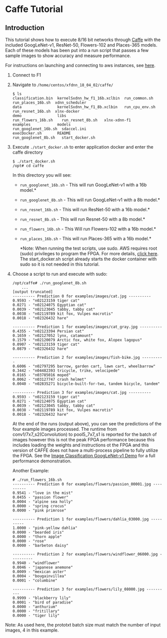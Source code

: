 # Caffe Tutorial

## Introduction
This tutorial shows how to execute 8/16 bit networks through [Caffe][] with the included GoogLeNet-v1, ResNet-50, Flowers-102 and Places-365 models. Each of these models has been put into a run script that passes a few sample images to show accuracy and measure performance.

For instructions on launching and connecting to aws instances, see [here][].

1. Connect to F1
2. Navigate to `/home/centos/xfdnn_18_04_02/caffe/`
	```
	$ ls
	classification.bin  kernelSxdnn_hw_f1_16b.xclbin  run_common.sh         run_places_16b.sh  xdnn_scheduler
	data                kernelSxdnn_hw_f1_8b.xclbin   run_cpu_env.sh        run_resnet_16b.sh  xlnx-docker
	demo                libs                          run_flowers_16b.sh    run_resnet_8b.sh   xlnx-xdnn-f1
	examples            models                        run_googlenet_16b.sh  sdaccel.ini
	execDocker.sh       README                        run_googlenet_8b.sh   start_docker.sh
	```

3. Execute `./start_docker.sh` to enter application docker and enter the caffe directory
	```
	$ ./start_docker.sh
	/opt# cd caffe
	```

	In this directory you will see:
	- `run_googlenet_16b.sh` - This will run GoogLeNet-v1 with a 16b model.*
	- `run_googlenet_8b.sh`   - This will run GoogLeNet-v1 with a 8b model.*
	- `run_resnet_16b.sh`   - This will run ResNet-50 with a 16b model.*
	- `run_resnet_8b.sh`   - This will run Resnet-50 with a 8b model.*
	- `run_flowers_16b.sh`    - This Will run Flowers-102 with a 16b model.*
	- `run_places_16b.sh`    - This will run Places-365 with a 16b model.*

        \*Note: When running the test scripts, use sudo. AWS requires root (sudo) privileges to program the FPGA. For more details, [click here][].  The start_docker.sh script already starts the docker container with sudo so it is not needed in this tutorial.

4. Choose a script to run and execute with sudo:
	```
	/opt/caffe# ./run_googlenet_8b.sh
        ...
	[output truncated]
	---------- Prediction 0 for examples/images/cat.jpg ----------
	0.9593 - "n02123159 tiger cat"
	0.0271 - "n02124075 Egyptian cat"
	0.0039 - "n02123045 tabby, tabby cat"
	0.0038 - "n02119789 kit fox, Vulpes macrotis"
	0.0018 - "n02326432 hare"

	---------- Prediction 1 for examples/images/cat_gray.jpg ----------
	0.4355 - "n02123394 Persian cat"
	0.1659 - "n02127052 lynx, catamount"
	0.1579 - "n02120079 Arctic fox, white fox, Alopex lagopus"
	0.0907 - "n02123159 tiger cat"
	0.0879 - "n02326432 hare"

	---------- Prediction 2 for examples/images/fish-bike.jpg ----------
	0.6006 - "n02797295 barrow, garden cart, lawn cart, wheelbarrow"
	0.3442 - "n04482393 tricycle, trike, velocipede"
	0.0165 - "n03785016 moped"
	0.0062 - "n03127747 crash helmet"
	0.0040 - "n02835271 bicycle-built-for-two, tandem bicycle, tandem"

	---------- Prediction 3 for examples/images/cat.jpg ----------
	0.9593 - "n02123159 tiger cat"
	0.0271 - "n02124075 Egyptian cat"
	0.0039 - "n02123045 tabby, tabby cat"
	0.0038 - "n02119789 kit fox, Vulpes macrotis"
	0.0018 - "n02326432 hare"
	```

	At the end of the runs (output above), you can see the predictions of the four example images processed. The runtime from conv1/7x7_s2(Convolution) to pool5_7x7_s1 is reported for the batch of images however this is not the peak FPGA performance because this includes loading the weights and instructions ot the FPGA and this version of CAFFE does not have a multi-process pipeline to fully utilize the FPGA.  See the [Image Classification GoogLeNet-v1 Demo][] for a full performance demonstration.

	Another Example:
	```
	# ./run_flowers_16b.sh
	---------- Prediction 0 for examples/flowers/passion_00001.jpg ----------
	0.9541 - "love in the mist"
	0.0455 - "passion flower"
	0.0004 - "alpine sea holly"
	0.0000 - "spring crocus"
	0.0000 - "pink primrose"

	---------- Prediction 1 for examples/flowers/dahlia_03000.jpg ----------
	1.0000 - "pink-yellow dahlia"
	0.0000 - "bearded iris"
	0.0000 - "thorn apple"
	0.0000 - "rose"
	0.0000 - "barbeton daisy"

	---------- Prediction 2 for examples/flowers/windflower_06000.jpg ----------
	0.9940 - "windflower"
	0.0046 - "japanese anemone"
	0.0009 - "mexican aster"
	0.0004 - "bougainvillea"
	0.0001 - "columbine"

	---------- Prediction 3 for examples/flowers/lily_08000.jpg ----------
	0.9999 - "blackberry lily"
	0.0001 - "bird of paradise"
	0.0000 - "anthurium"
	0.0000 - "fritillary"
	0.0000 - "tiger lily"
	```

Note: As used here, the prototxt batch size must match the number of input images, 4 in this example.

[Caffe]: http://caffe.berkeleyvision.org
[Image Classification GoogLeNet-v1 Demo]:image_classification.md
[here]: launching_instance.md
[click here]: https://github.com/aws/aws-fpga/blob/master/sdk/userspace/fpga_mgmt_tools/README.md#sudo-or-root-privileges
